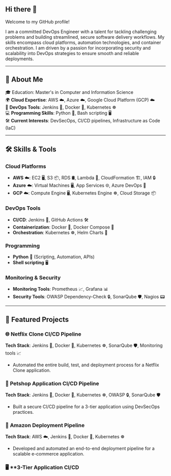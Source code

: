 ## Hi there 👋 


Welcome to my GitHub profile!  

I am a committed DevOps Engineer with a talent for tackling challenging problems and building streamlined, secure software delivery workflows. My skills encompass cloud platforms, automation technologies, and container orchestration. I am driven by a passion for incorporating security and scalability into DevOps strategies to ensure smooth and reliable deployments.

---

## 🚀 About Me  
🎓 Education: Master's in Computer and Information Science  
🌍 **Cloud Expertise**: AWS ☁️, Azure ☁️, Google Cloud Platform (GCP) ☁️  
🔧 **DevOps Tools**: Jenkins 🔧, Docker 🐳, Kubernetes ☸️  
💻 **Programming Skills**: Python 🐍, Bash scripting 🖥️  
🛠 **Current Interests**: DevSecOps, CI/CD pipelines, Infrastructure as Code (IaC)  

---

## 🛠️ Skills & Tools  

### **Cloud Platforms**  
- **AWS** ☁️: EC2 🖥️, S3 📦, RDS 🛢️, Lambda 🔄, CloudFormation 🏗️, IAM 🔒  
- **Azure** ☁️: Virtual Machines 🖥️, App Services 🌐, Azure DevOps 🚀  
- **GCP** ☁️: Compute Engine 🖥️, Kubernetes Engine ☸️, Cloud Storage 📦  

### **DevOps Tools**  
- **CI/CD**: Jenkins 🔧, GitHub Actions 🛠️  
- **Containerization**: Docker 🐳, Docker Compose 🧩  
- **Orchestration**: Kubernetes ☸️, Helm Charts 📜  

### **Programming**  
- **Python** 🐍 (Scripting, Automation, APIs)  
- **Shell scripting** 🖥️  

### **Monitoring & Security**  
- **Monitoring Tools**: Prometheus 📈, Grafana 📊  
- **Security Tools**: OWASP Dependency-Check 🔒, SonarQube 🛡️, Nagios 📟  

---

## 📂 Featured Projects  

### 🌐 **Netflix Clone CI/CD Pipeline**  
**Tech Stack**: Jenkins 🔧, Docker 🐳, Kubernetes ☸️, SonarQube 🛡️, Monitoring tools 📈  
- Automated the entire build, test, and deployment process for a Netflix Clone application.  

### 🐾 **Petshop Application CI/CD Pipeline**  
**Tech Stack**: Jenkins 🔧, Docker 🐳, Kubernetes ☸️, OWASP 🔒, SonarQube 🛡️  
- Built a secure CI/CD pipeline for a 3-tier application using DevSecOps practices.  

### 🚀 **Amazon Deployment Pipeline**  
**Tech Stack**: AWS ☁️, Jenkins 🔧, Docker 🐳, Kubernetes ☸️  
- Developed and automated an end-to-end deployment pipeline for a scalable e-commerce application.  

### 🖥️ **3-Tier Application CI/CD 

